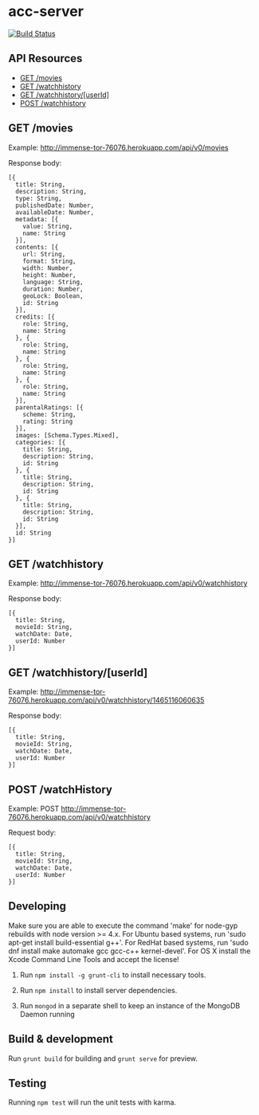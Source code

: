 # acc-server

[![Build Status](https://travis-ci.org/paesuka/acc_server.svg?branch=master)](https://travis-ci.org/paesuka/acc_server)

## API Resources

- [GET  /movies](#get-movies)
- [GET  /watchhistory](#get-watchhistory)
- [GET  /watchhistory/[userId]](#get-watchhistoryuserid)
- [POST /watchhistory](#post-watchhistory)

## GET /movies

Example: <http://immense-tor-76076.herokuapp.com/api/v0/movies>

Response body:
```
[{
  title: String,
  description: String,
  type: String,
  publishedDate: Number,
  availableDate: Number,
  metadata: [{
    value: String,
    name: String
  }],
  contents: [{
    url: String,
    format: String,
    width: Number,
    height: Number,
    language: String,
    duration: Number,
    geoLock: Boolean,
    id: String
  }],
  credits: [{
    role: String,
    name: String
  }, {
    role: String,
    name: String
  }, {
    role: String,
    name: String
  }, {
    role: String,
    name: String
  }],
  parentalRatings: [{
    scheme: String,
    rating: String
  }],
  images: [Schema.Types.Mixed],
  categories: [{
    title: String,
    description: String,
    id: String
  }, {
    title: String,
    description: String,
    id: String
  }, {
    title: String,
    description: String,
    id: String
  }],
  id: String
}]
```
## GET /watchhistory

Example: <http://immense-tor-76076.herokuapp.com/api/v0/watchhistory>

Response body:
```
[{
  title: String,
  movieId: String,
  watchDate: Date,
  userId: Number
}]
```
## GET /watchhistory/[userId]

Example: <http://immense-tor-76076.herokuapp.com/api/v0/watchhistory/1465116060635>

Response body:
```
[{
  title: String,
  movieId: String,
  watchDate: Date,
  userId: Number
}]
```
## POST /watchHistory

Example: POST <http://immense-tor-76076.herokuapp.com/api/v0/watchhistory>

Request body:
```
[{
  title: String,
  movieId: String,
  watchDate: Date,
  userId: Number
}]
```
## Developing

Make sure you are able to execute the command 'make' for node-gyp rebuilds with node version >= 4.x.
For Ubuntu based systems, run 'sudo apt-get install build-essential g++'.
For RedHat based systems, run 'sudo dnf install make automake gcc gcc-c++ kernel-devel'.
For OS X install the Xcode Command Line Tools and accept the license!

1. Run `npm install -g grunt-cli` to install necessary tools.

2. Run `npm install` to install server dependencies.

3. Run `mongod` in a separate shell to keep an instance of the MongoDB Daemon running

## Build & development

Run `grunt build` for building and `grunt serve` for preview.

## Testing

Running `npm test` will run the unit tests with karma.
